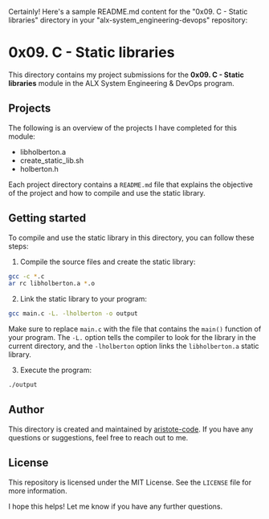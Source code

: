 Certainly! Here's a sample README.md content for the "0x09. C - Static libraries" directory in your "alx-system_engineering-devops" repository:

# 0x09. C - Static libraries

This directory contains my project submissions for the **0x09. C - Static libraries** module in the ALX System Engineering & DevOps program.

## Projects

The following is an overview of the projects I have completed for this module:

- libholberton.a
- create_static_lib.sh
- holberton.h

Each project directory contains a `README.md` file that explains the objective of the project and how to compile and use the static library.

## Getting started

To compile and use the static library in this directory, you can follow these steps:

1. Compile the source files and create the static library:
```bash
gcc -c *.c
ar rc libholberton.a *.o
```

2. Link the static library to your program:
```bash
gcc main.c -L. -lholberton -o output
```

Make sure to replace `main.c` with the file that contains the `main()` function of your program. The `-L.` option tells the compiler to look for the library in the current directory, and the `-lholberton` option links the `libholberton.a` static library.

3. Execute the program:
```bash
./output
```

## Author

This directory is created and maintained by [aristote-code](https://github.com/aristote-code). If you have any questions or suggestions, feel free to reach out to me.

## License

This repository is licensed under the MIT License. See the `LICENSE` file for more information.

I hope this helps! Let me know if you have any further questions.

